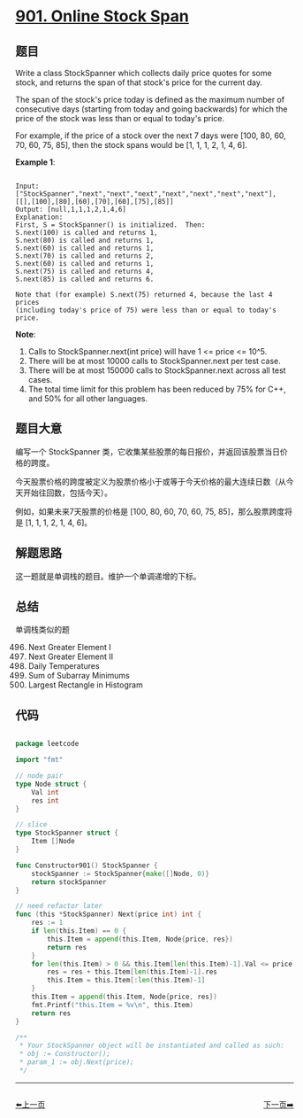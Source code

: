 # [901. Online Stock Span](https://leetcode.com/problems/online-stock-span/)

## 题目

Write a class StockSpanner which collects daily price quotes for some stock, and returns the span of that stock's price for the current day.

The span of the stock's price today is defined as the maximum number of consecutive days (starting from today and going backwards) for which the price of the stock was less than or equal to today's price.

For example, if the price of a stock over the next 7 days were [100, 80, 60, 70, 60, 75, 85], then the stock spans would be [1, 1, 1, 2, 1, 4, 6].

 

**Example 1**:

```

Input: ["StockSpanner","next","next","next","next","next","next","next"], [[],[100],[80],[60],[70],[60],[75],[85]]
Output: [null,1,1,1,2,1,4,6]
Explanation: 
First, S = StockSpanner() is initialized.  Then:
S.next(100) is called and returns 1,
S.next(80) is called and returns 1,
S.next(60) is called and returns 1,
S.next(70) is called and returns 2,
S.next(60) is called and returns 1,
S.next(75) is called and returns 4,
S.next(85) is called and returns 6.

Note that (for example) S.next(75) returned 4, because the last 4 prices
(including today's price of 75) were less than or equal to today's price.

```

**Note**:

1. Calls to StockSpanner.next(int price) will have 1 <= price <= 10^5.
2. There will be at most 10000 calls to StockSpanner.next per test case.
3. There will be at most 150000 calls to StockSpanner.next across all test cases.
4. The total time limit for this problem has been reduced by 75% for C++, and 50% for all other languages.

## 题目大意

编写一个 StockSpanner 类，它收集某些股票的每日报价，并返回该股票当日价格的跨度。

今天股票价格的跨度被定义为股票价格小于或等于今天价格的最大连续日数（从今天开始往回数，包括今天）。

例如，如果未来7天股票的价格是 [100, 80, 60, 70, 60, 75, 85]，那么股票跨度将是 [1, 1, 1, 2, 1, 4, 6]。



## 解题思路

这一题就是单调栈的题目。维护一个单调递增的下标。

## 总结

单调栈类似的题

496. Next Greater Element I
503. Next Greater Element II
739. Daily Temperatures
907. Sum of Subarray Minimums
84. Largest Rectangle in Histogram

## 代码

```go

package leetcode

import "fmt"

// node pair
type Node struct {
	Val int
	res int
}

// slice
type StockSpanner struct {
	Item []Node
}

func Constructor901() StockSpanner {
	stockSpanner := StockSpanner{make([]Node, 0)}
	return stockSpanner
}

// need refactor later
func (this *StockSpanner) Next(price int) int {
	res := 1
	if len(this.Item) == 0 {
		this.Item = append(this.Item, Node{price, res})
		return res
	}
	for len(this.Item) > 0 && this.Item[len(this.Item)-1].Val <= price {
		res = res + this.Item[len(this.Item)-1].res
		this.Item = this.Item[:len(this.Item)-1]
	}
	this.Item = append(this.Item, Node{price, res})
	fmt.Printf("this.Item = %v\n", this.Item)
	return res
}

/**
 * Your StockSpanner object will be instantiated and called as such:
 * obj := Constructor();
 * param_1 := obj.Next(price);
 */

```


----------------------------------------------
<div style="display: flex;justify-content: space-between;align-items: center;">
<p><a href="https://books.halfrost.com/leetcode/ChapterFour/0800~0899/0898.Bitwise-ORs-of-Subarrays/">⬅️上一页</a></p>
<p><a href="https://books.halfrost.com/leetcode/ChapterFour/0900~0999/0904.Fruit-Into-Baskets/">下一页➡️</a></p>
</div>
